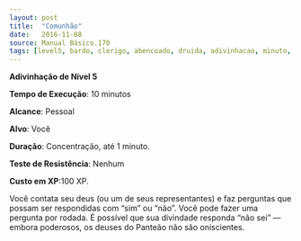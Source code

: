 ```yaml
---
layout: post
title:  "Comunhão"
date:   2016-11-08
source: Manual Básico.170
tags: [level5, bardo, clerigo, abencoado, druida, adivinhacao, minuto, pessoal, voce, concentracao, minuto, nenhum, experiencia]
---
```


**Adivinhação de Nível 5**

**Tempo de Execução**: 10 minutos

**Alcance**: Pessoal

**Alvo**: Você

**Duração**: Concentração, até 1 minuto.

**Teste de Resistência**: Nenhum

**Custo em XP**:100 XP.

Você contata seu deus (ou um de seus representantes) e faz perguntas que possam ser respondidas com “sim” ou “não”. 
Você pode fazer uma pergunta por rodada. É possível que sua divindade responda “não sei” — embora poderosos, os deuses do Panteão não são oniscientes.
